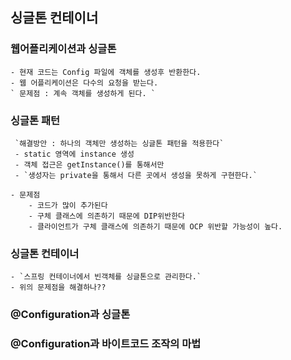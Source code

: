 ## 싱글톤 컨테이너

### 웹어플리케이션과 싱글톤
    - 현재 코드는 Config 파일에 객체를 생성후 반환한다.
    - 웹 어플리케이션은 다수의 요청을 받는다.
    ` 문제점 : 계속 객체를 생성하게 된다. ` 
### 싱글톤 패턴
     `해결방안 : 하나의 객체만 생성하는 싱글톤 패턴을 적용한다`
     - static 영역에 instance 생성
     - 객체 접근은 getInstance()를 통해서만
     - `생성자는 private을 통해서 다른 곳에서 생성을 못하게 구현한다.`

    - 문제점
        - 코드가 많이 추가된다
        - 구체 클래스에 의존하기 때문에 DIP위반한다
        - 클라이언트가 구체 클래스에 의존하기 때문에 OCP 위반할 가능성이 높다.
### 싱글톤 컨테이너
    - `스프링 컨테이너에서 빈객체를 싱글톤으로 관리한다.`
    - 위의 문제점을 해결하나??
### @Configuration과 싱글톤

### @Configuration과 바이트코드 조작의 마법
